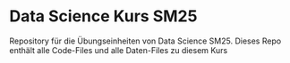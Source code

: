 # Data Science Kurs SM25
Repository für die Übungseinheiten von Data Science SM25. Dieses Repo enthält alle Code-Files und alle Daten-Files zu diesem Kurs
